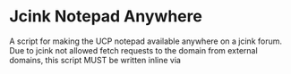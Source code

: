 # Jcink Notepad Anywhere
A script for making the UCP notepad available anywhere on a jcink forum.
Due to jcink not allowed fetch requests to the domain from external domains, this script MUST be written inline via <script> tags OR hosted locally on your jcink forum (e.g. <script src="yourForum.jcink.net/script.js">). It cannot be implemented via CDN.
  
# How to use?
- Copy the script to your forum wrapper. 
- On your forum, create an element with id="notepadWrapper". 
The notepad from UCP will be copied AS IS into there. 
- If you do not need/want the Notepad size selector, on line 94 
change `createNotepad({ sizeSelector: true });` 
to `createNotepad({ sizeSelector: false });`
- For styling purposes, here are the recommended selectors to target:  
  - `#notepadWrapper form` for managing form layout
  - `#notepadWrapper [name="notes"]` for managing large textArea
  - `#notepadWrapper [type="submit"]` for managing submit button
  - `#notepadWrapper np-status` for managing status text

# Features
- Guests without notepads will simply see an error message: *You must be logged in to see your notepad!* This can be edited on line 89.
- Updating will **not** redirect, unlike in UCP. Instead, a status text will appear (updating... / updated!)
- If using the size selector, size of notepad will change when selecting the appropriate option. The size will not be saved unless user clicks update. This does NOT affect the width of the textarea if the user has edited it via the resizer.
- The UCP notepad and this notepad are always in sync! Notes are only updated after hitting the 'update' button, as its done in UCP.
